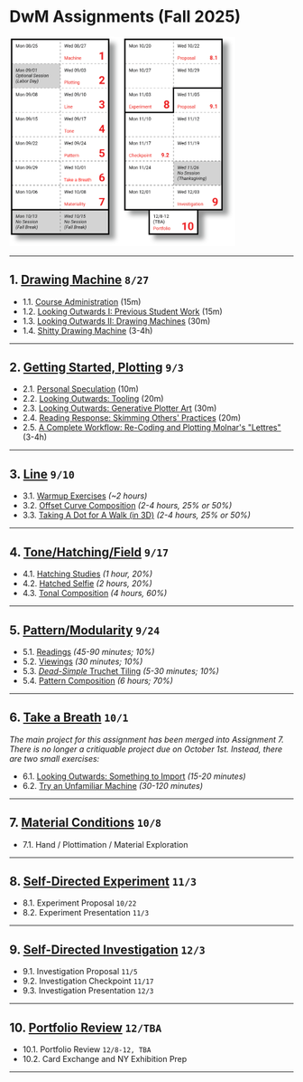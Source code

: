 # DwM Assignments (Fall 2025)

<img src="../../syllabus/img/2025_schedule.png" width="400">


---

## 1. [Drawing Machine](01_drawing_machine/README.md) `8/27`

* 1.1. [Course Administration](01_drawing_machine/README.md#11-course-administration) (15m)
* 1.2. [Looking Outwards I: Previous Student Work](01_drawing_machine/README.md#12-looking-outwards-i-previous-student-work) (15m)
* 1.3. [Looking Outwards II: Drawing Machines](01_drawing_machine/README.md#13-looking-outwards-ii-drawing-machines) (30m)
* 1.4. [Shitty Drawing Machine](01_drawing_machine/README.md#14-%EF%B8%8F-shitty-drawing-machine) (3-4h)


---

## 2. [Getting Started, Plotting](02_getting_started/README.md) `9/3`

* 2.1. [Personal Speculation](02_getting_started/README.md#21-personal-speculation) (10m)
* 2.2. [Looking Outwards: Tooling](02_getting_started/README.md#22-looking-outwards-tooling) (20m) 
* 2.3. [Looking Outwards: Generative Plotter Art](02_getting_started/README.md#23-looking-outwards-generative-plotter-art) (30m)
* 2.4. [Reading Response: Skimming Others' Practices](02_getting_started/README.md#24-reading-response-skimming-others-practices) (20m)
* 2.5. [A Complete Workflow: Re-Coding and Plotting Molnar's "Lettres"](02_getting_started/README.md#25-re-coding-and-plotting-molnars-lettres) (3-4h)


---

## 3. [Line](03_line/README.md) `9/10`

* 3.1. [Warmup Exercises](03_line/README.md#31-warmup-exercises) *(~2 hours)*
* 3.2. [Offset Curve Composition](03_line/README.md#32-offset-curve-composition) *(2-4 hours, 25% or 50%)*
* 3.3. [Taking A Dot for A Walk (in 3D)](03_line/README.md#33-taking-a-dot-for-a-walk-in-3d) *(2-4 hours, 25% or 50%)*


---

## 4. [Tone/Hatching/Field](04_tone/README.md) `9/17`

* 4.1. [Hatching Studies](04_tone/README.md#41-hatching-studies) *(1 hour, 20%)*
* 4.2. [Hatched Selfie](04_tone/README.md#42-hatched-selfie) *(2 hours, 20%)*
* 4.3. [Tonal Composition](04_tone/README.md#43-tonal-composition) *(4 hours, 60%)*


---

## 5. [Pattern/Modularity](05_pattern/README.md) `9/24`

* 5.1. [Readings](05_pattern/README.md#51-readings) *(45-90 minutes; 10%)*
* 5.2. [Viewings](05_pattern/README.md#52-viewings) *(30 minutes; 10%)*
* 5.3. [*Dead-Simple* Truchet Tiling](05_pattern/README.md#53-dead-simple-truchet-tiling) *(5-30 minutes; 10%)*
* 5.4. [Pattern Composition](05_pattern/README.md#54-pattern-composition) *(6 hours; 70%)* 


---

## 6. [Take a Breath](06_take_a_breath/README.md) `10/1` 

*The main project for this assignment has been merged into Assignment 7.<br />There is no longer a critiquable project due on October 1st. Instead, there are two small exercises:*

* 6.1. [Looking Outwards: Something to Import](06_take_a_breath/README.md#61-looking-outwards-something-to-import) *(15-20 minutes)*
* 6.2. [Try an Unfamiliar Machine](06_take_a_breath/README.md#62-try-an-unfamiliar-machine) *(30-120 minutes)*


---

## 7. [Material Conditions](07_material_conditions/README.md) `10/8`


* 7.1. Hand / Plottimation / Material Exploration


---

## 8. [Self-Directed Experiment](08_self_directed_experiment/README.md) `11/3`

* 8.1. Experiment Proposal `10/22`
* 8.2. Experiment Presentation `11/3`


---

## 9. [Self-Directed Investigation](09_self_directed_investigation/README.md) `12/3`

* 9.1. Investigation Proposal `11/5`
* 9.2. Investigation Checkpoint `11/17`
* 9.3. Investigation Presentation `12/3`


---

## 10. [Portfolio Review](10_portfolio_review/README.md) `12/TBA`

* 10.1. Portfolio Review `12/8-12, TBA`
* 10.2. Card Exchange and NY Exhibition Prep

---
